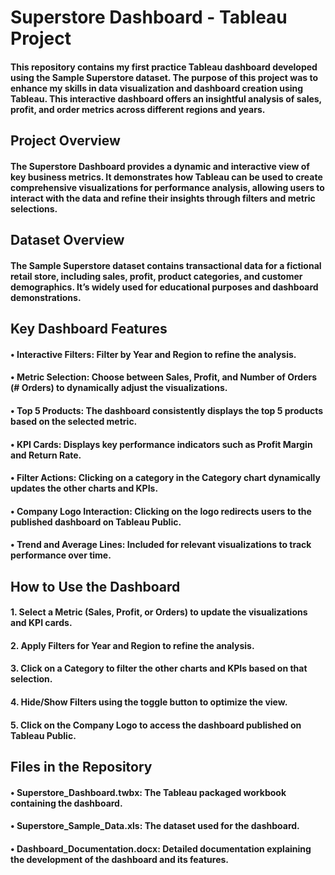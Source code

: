 # Superstore Dashboard - Tableau Project
#### This repository contains my first practice Tableau dashboard developed using the Sample Superstore dataset. The purpose of this project was to enhance my skills in data visualization and dashboard creation using Tableau. This interactive dashboard offers an insightful analysis of sales, profit, and order metrics across different regions and years.

## Project Overview
#### The Superstore Dashboard provides a dynamic and interactive view of key business metrics. It demonstrates how Tableau can be used to create comprehensive visualizations for performance analysis, allowing users to interact with the data and refine their insights through filters and metric selections.

## Dataset Overview
#### The Sample Superstore dataset contains transactional data for a fictional retail store, including sales, profit, product categories, and customer demographics. It’s widely used for educational purposes and dashboard demonstrations.

## Key Dashboard Features
#### •	Interactive Filters: Filter by Year and Region to refine the analysis.
#### •	Metric Selection: Choose between Sales, Profit, and Number of Orders (# Orders) to dynamically adjust the visualizations.
#### •	Top 5 Products: The dashboard consistently displays the top 5 products based on the selected metric.
#### •	KPI Cards: Displays key performance indicators such as Profit Margin and Return Rate.
#### •	Filter Actions: Clicking on a category in the Category chart dynamically updates the other charts and KPIs.
#### •	Company Logo Interaction: Clicking on the logo redirects users to the published dashboard on Tableau Public.
#### •	Trend and Average Lines: Included for relevant visualizations to track performance over time.

## How to Use the Dashboard
#### 1.	Select a Metric (Sales, Profit, or Orders) to update the visualizations and KPI cards.
#### 2.	Apply Filters for Year and Region to refine the analysis.
#### 3.	Click on a Category to filter the other charts and KPIs based on that selection.
#### 4.	Hide/Show Filters using the toggle button to optimize the view.
#### 5.	Click on the Company Logo to access the dashboard published on Tableau Public.

## Files in the Repository
#### •	Superstore_Dashboard.twbx: The Tableau packaged workbook containing the dashboard.
#### •	Superstore_Sample_Data.xls: The dataset used for the dashboard.
#### •	Dashboard_Documentation.docx: Detailed documentation explaining the development of the dashboard and its features.

